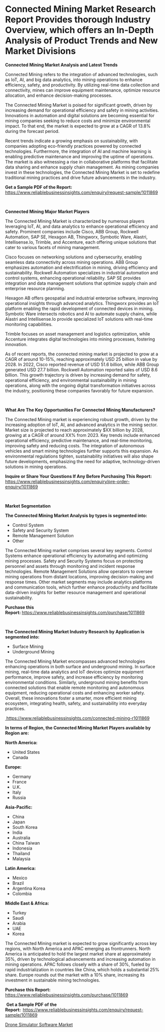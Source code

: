 <p><h1>Connected Mining Market Research Report Provides thorough Industry Overview, which offers an In-Depth Analysis of Product Trends and New Market Divisions</h1></p><p><strong>Connected Mining Market Analysis and Latest Trends</strong></p>
<p><p>Connected Mining refers to the integration of advanced technologies, such as IoT, AI, and big data analytics, into mining operations to enhance efficiency, safety, and productivity. By utilizing real-time data collection and connectivity, mines can improve equipment maintenance, optimize resource allocation, and enhance decision-making processes. </p><p>The Connected Mining Market is poised for significant growth, driven by increasing demand for operational efficiency and safety in mining activities. Innovations in automation and digital solutions are becoming essential for mining companies seeking to reduce costs and minimize environmental impact. To that end, the market is expected to grow at a CAGR of 13.8% during the forecast period. </p><p>Recent trends indicate a growing emphasis on sustainability, with companies adopting eco-friendly practices powered by connected technologies. Furthermore, the integration of AI and machine learning is enabling predictive maintenance and improving the uptime of operations. The market is also witnessing a rise in collaborative platforms that facilitate data sharing and enhance supply chain management. As mining companies invest in these technologies, the Connected Mining Market is set to redefine traditional mining practices and drive future advancements in the industry.</p></p>
<p><strong>Get a Sample PDF of the Report:&nbsp;</strong> <a href="https://www.reliablebusinessinsights.com/enquiry/request-sample/1011869?utm_campaign=3278&utm_medium=2&utm_source=Github&utm_content=ia&utm_term=06032025&utm_id=connected-mining">https://www.reliablebusinessinsights.com/enquiry/request-sample/1011869</a></p>
<p>&nbsp;</p>
<p><strong>Connected Mining Major Market Players</strong></p>
<p><p>The Connected Mining Market is characterized by numerous players leveraging IoT, AI, and data analytics to enhance operational efficiency and safety. Prominent companies include Cisco, ABB Group, Rockwell Automation, SAP SE, Hexagon AB, Thingworx, Symbotic Ware, Alastri, Intellisense.Io, Trimble, and Accenture, each offering unique solutions that cater to various facets of mining management.</p><p>Cisco focuses on networking solutions and cybersecurity, enabling seamless data connectivity across mining operations. ABB Group emphasizes automation and electrification in mining, driving efficiency and sustainability. Rockwell Automation specializes in industrial automation and control systems, enhancing operational reliability. SAP SE provides integration and data management solutions that optimize supply chain and enterprise resource planning.</p><p>Hexagon AB offers geospatial and industrial enterprise software, improving operational insights through advanced analytics. Thingworx provides an IoT platform enabling the rapid development of connected devices in mining. Symbotic Ware intersects robotics and AI to automate supply chains, while Alastri and Intellisense.Io provide specialized IoT solutions with real-time monitoring capabilities.</p><p>Trimble focuses on asset management and logistics optimization, while Accenture integrates digital technologies into mining processes, fostering innovation.</p><p>As of recent reports, the connected mining market is projected to grow at a CAGR of around 10-15%, reaching approximately USD 25 billion in value by 2028. In 2022, Cisco reported revenue of USD 51.6 billion, while ABB Group generated USD 27.7 billion. Rockwell Automation reported sales of USD 8.6 billion. This growth trajectory is driven by increasing demand for safety, operational efficiency, and environmental sustainability in mining operations, along with the ongoing digital transformation initiatives across the industry, positioning these companies favorably for future expansion.</p></p>
<p>&nbsp;</p>
<p><strong>What Are The Key Opportunities For Connected Mining Manufacturers?</strong></p>
<p><p>The Connected Mining market is experiencing robust growth, driven by the increasing adoption of IoT, AI, and advanced analytics in the mining sector. Market size is projected to reach approximately $XX billion by 2028, growing at a CAGR of around XX% from 2023. Key trends include enhanced operational efficiency, predictive maintenance, and real-time monitoring, improving safety and reducing costs. The integration of autonomous vehicles and smart mining technologies further supports this expansion. As environmental regulations tighten, sustainability initiatives will also shape future developments, emphasizing the need for adaptive, technology-driven solutions in mining operations.</p></p>
<p><strong>Inquire or Share Your Questions If Any Before Purchasing This Report:</strong> <a href="https://www.reliablebusinessinsights.com/enquiry/pre-order-enquiry/1011869?utm_campaign=3278&utm_medium=2&utm_source=Github&utm_content=ia&utm_term=06032025&utm_id=connected-mining">https://www.reliablebusinessinsights.com/enquiry/pre-order-enquiry/1011869</a></p>
<p>&nbsp;</p>
<p><strong>Market Segmentation</strong></p>
<p><strong>The Connected Mining Market Analysis by types is segmented into:</strong></p>
<p><ul><li>Control System</li><li>Safety and Security System</li><li>Remote Management Solution</li><li>Other</li></ul></p>
<p><p>The Connected Mining market comprises several key segments. Control Systems enhance operational efficiency by automating and optimizing mining processes. Safety and Security Systems focus on protecting personnel and assets through monitoring and incident response technologies. Remote Management Solutions allow operators to oversee mining operations from distant locations, improving decision-making and response times. Other market segments may include analytics platforms and communication tools, which further enhance productivity and facilitate data-driven insights for better resource management and operational sustainability.</p></p>
<p><strong>Purchase this Report:&nbsp;</strong><a href="https://www.reliablebusinessinsights.com/purchase/1011869?utm_campaign=3278&utm_medium=2&utm_source=Github&utm_content=ia&utm_term=06032025&utm_id=connected-mining">https://www.reliablebusinessinsights.com/purchase/1011869</a></p>
<p>&nbsp;</p>
<p><strong>The Connected Mining Market Industry Research by Application is segmented into:</strong></p>
<p><ul><li>Surface Mining</li><li>Underground Mining</li></ul></p>
<p><p>The Connected Mining Market encompasses advanced technologies enhancing operations in both surface and underground mining. In surface mining, real-time data analytics and IoT devices optimize equipment performance, improve safety, and increase efficiency by monitoring environmental conditions. Similarly, underground mining benefits from connected solutions that enable remote monitoring and autonomous equipment, reducing operational costs and enhancing worker safety. Overall, these innovations foster a smarter, more efficient mining ecosystem, integrating health, safety, and sustainability into everyday practices.</p></p>
<p><a href="https://www.reliablebusinessinsights.com/connected-mining-r1011869?utm_campaign=3278&utm_medium=2&utm_source=Github&utm_content=ia&utm_term=06032025&utm_id=connected-mining">&nbsp;https://www.reliablebusinessinsights.com/connected-mining-r1011869</a></p>
<p><strong>In terms of Region, the Connected Mining Market Players available by Region are:</strong></p>
<p>
    <p> <strong> North America: </strong>
        <ul>
            <li>United States</li>
            <li>Canada</li>
        </ul>
        </p> 
    <p> <strong> Europe: </strong>
        <ul>
            <li>Germany</li>
            <li>France</li>
            <li>U.K.</li>
            <li>Italy</li>
            <li>Russia</li>
        </ul>
        </p> 
    <p> <strong> Asia-Pacific: </strong>
        <ul>
            <li>China</li>
            <li>Japan</li>
            <li>South Korea</li>
            <li>India</li>
            <li>Australia</li>
            <li>China Taiwan</li>
            <li>Indonesia</li>
            <li>Thailand</li>
            <li>Malaysia</li>
        </ul>
        </p> 
    <p> <strong> Latin America: </strong>
        <ul>
            <li>Mexico</li>
            <li>Brazil</li>
            <li>Argentina Korea</li>
            <li>Colombia</li>
        </ul>
        </p> 
    <p> <strong> Middle East & Africa: </strong>
        <ul>
            <li>Turkey</li>
            <li>Saudi</li>
            <li>Arabia</li>
            <li>UAE</li>
            <li>Korea</li>
        </ul>
    </p>
    </p>
<p><p>The Connected Mining market is expected to grow significantly across key regions, with North America and APAC emerging as frontrunners. North America is anticipated to hold the largest market share at approximately 35%, driven by technological advancements and increasing automation in mining operations. APAC follows closely with a share of 30%, fueled by rapid industrialization in countries like China, which holds a substantial 25% share. Europe rounds out the market with a 10% share, increasing its investment in sustainable mining technologies.</p></p>
<p><strong>Purchase this Report: </strong><a href="https://www.reliablebusinessinsights.com/purchase/1011869?utm_campaign=3278&utm_medium=2&utm_source=Github&utm_content=ia&utm_term=06032025&utm_id=connected-mining">https://www.reliablebusinessinsights.com/purchase/1011869</a></p>
<p>&nbsp;<strong>Get a Sample PDF of the Report:&nbsp;&nbsp;</strong><a href="https://www.reliablebusinessinsights.com/enquiry/request-sample/1011869?utm_campaign=3278&utm_medium=2&utm_source=Github&utm_content=ia&utm_term=06032025&utm_id=connected-mining">https://www.reliablebusinessinsights.com/enquiry/request-sample/1011869</a></p>
<p><strong></strong></p>
<p><p><a href="https://github.com/lizonbochil23/Market-Research-Report-List-1/blob/main/drone-simulator-software-market.md?utm_campaign=3278&utm_medium=2&utm_source=Github&utm_content=ia&utm_term=06032025&utm_id=connected-mining">Drone Simulator Software Market</a></p></p>